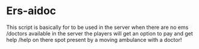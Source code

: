 # Ers-aidoc
This script is basically for to be used in the server when there are no ems /doctors available in the server the players will get an option to pay and get help /help on there spot present by a moving ambulance with a doctor!
